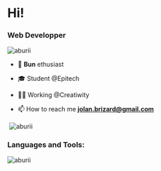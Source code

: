 <h1 align="start">Hi!</h1>
<h3 align="start">Web Developper</h3>

<p align="left"> <img src="https://komarev.com/ghpvc/?username=aburii&label=Profile%20views&color=0e75b6&style=flat" alt="aburii" /> </p>

- 💭 **Bun** ethusiast

- 🎓 Student @Epitech

- 👨‍💻 Working @Creatiwity

- 📫 How to reach me **jolan.brizard@gmail.com**


<p>&nbsp;<img align="center" src="https://github-readme-stats.vercel.app/api?username=aburii&amp;count_private=true&amp;show_icons=true&amp;theme=dark" alt="aburii" /></p>

<h3 align="left">Languages and Tools:</h3>

<p>
  <img align="left" src="https://github-readme-stats.vercel.app/api/top-langs?username=aburii&show_icons=true&locale=en&layout=compact&theme=dark&count_private=true" alt="aburii"/>
</p>
